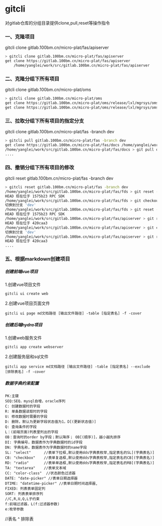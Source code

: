 # gitcli

对gitlab仓库的分组目录提供clone,pull,reset等操作指令

### 一、克隆项目

  gitcli clone gitlab.100bm.cn/micro-plat/fas/apiserver

```sh
> gitcli clone gitlab.100bm.cn/micro-plat/fas/apiserver
get clone https://gitlab.100bm.cn/micro-plat/fas/apiserver 
    /home/yanglei/work/src/gitlab.100bm.cn/micro-plat/fas/apiserver
```


### 二、克隆分组下所有项目

 gitcli clone gitlab.100bm.cn/micro-plat/oms

```sh
> gitcli clone gitlab.100bm.cn/micro-plat/oms
get clone https://gitlab.100bm.cn/micro-plat/oms/release/lxl/mgrsys/oms-web /home/yanglei/work/src/gitlab.100bm.cn/micro-plat/oms/release/lxl/mgrsys/oms-web
get clone https://gitlab.100bm.cn/micro-plat/oms/release/lxl/mgrsys/oms-api /home/yanglei/work/src/gitlab.100bm.cn/micro-plat/oms/release/lxl/mgrsys/oms-api

```


### 三、拉取分组下所有项目的指定分支

 gitcli clone gitlab.100bm.cn/micro-plat/fas -branch dev

 ```sh
> gitcli pull gitlab.100bm.cn/micro-plat/fas -branch dev
get clone https://gitlab.100bm.cn/micro-plat/fas/docs /home/yanglei/work/src/gitlab.100bm.cn/micro-plat/fas/docs
/home/yanglei/work/src/gitlab.100bm.cn/micro-plat/fas/docs > git pull origin dev:dev
....
 ```

 ### 四、撤销分组下所有项目的修改

 gitcli reset gitlab.100bm.cn/micro-plat/fas -branch dev

 ```sh
> gitcli reset gitlab.100bm.cn/micro-plat/fas -branch dev
/home/yanglei/work/src/gitlab.100bm.cn/micro-plat/fas/fds > git reset --hard
HEAD 现在位于 1575b23 RPC SDK
/home/yanglei/work/src/gitlab.100bm.cn/micro-plat/fas/fds > git checkout dev
切换到分支 'dev'
/home/yanglei/work/src/gitlab.100bm.cn/micro-plat/fas/fds > git reset --hard
HEAD 现在位于 1575b23 RPC SDK
/home/yanglei/work/src/gitlab.100bm.cn/micro-plat/fas/apiserver > git reset --hard
HEAD 现在位于 420caa3 
/home/yanglei/work/src/gitlab.100bm.cn/micro-plat/fas/apiserver > git checkout dev
切换到分支 'dev'
/home/yanglei/work/src/gitlab.100bm.cn/micro-plat/fas/apiserver > git reset --hard
HEAD 现在位于 420caa3
....
 ```
 ### 五、根据markdown创建项目
 ##### 创建前端vue项目
 1.创建vue项目文件
 ```
 gitcli ui create web
 ```
 2.创建vue项目页面文件
 ```
 gitcli ui page md文档路径 [输出文件路径] -table [指定表名] -f -cover
 ```
 ##### 创建后端hydra项目
 1.创建web服务文件
 ```
 gitcli app create webserver
 ```
 2.创建服务层和sql文件
 ```
 gitcli app service md文档路径 [输出文件路径] -table [指定表名] --exclude [排除表名] -f -cover
 ```
 ##### 数据字典约束配置
 ```
PK:主键
SEQ:SEQ，mysql自增，oracle序列
C: 创建数据时的字段
R: 单条数据读取时的字段 
U: 修改数据时需要的字段
D: 删除，默认为更新字段状态值为1，D[(更新状态值)]
Q: 查询条件的字段
L：(前端页面)列表里列出的字段
OB：查询时的order by字段；默认降序； OB[(顺序)]，越小越先排序
DI: 字典编号，数据表作为字典数据时的id字段
DN: 字典名称，数据表作为字典数据时的name字段
SL: "select"      //表单下拉框,默认使用dds字典表枚举,指定表名的SL[(字典表名)]
CB: "checkbox"    //表单复选框,默认使用dds字典表枚举,指定表名的CB[(字典表名)]
RD: "radio"       //表单单选框,默认使用dds字典表枚举,指定表名的RB[(字典表名)]
TA: "textarea"    //表单文本域
CC: "color-class"  //状态颜色过滤器
DATE: "date-picker" //表单日期选择器
DTIME: "datetime-picker" //表单日期时间选择器,
FIXED: 列表表单固定列
SORT: 列表表单排序列
//C,R,U,Q,L子约束
f:前端过滤器，L(f:过滤器参数)
e:枚举参数

 ```

//表名 ^ 排除表

 
 
 
 
